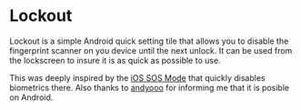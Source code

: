 # Lockout

Lockout is a simple Android quick setting tile that allows you to disable the fingerprint scanner on you device until the next unlock.
It can be used from the lockscreen to insure it is as quick as possible to use.

This was deeply inspired by the [iOS SOS Mode](https://www.macrumors.com/how-to/disable-touch-id-face-id-ios-11/) that quickly disables biometrics there. Also thanks to [andyooo](https://www.reddit.com/r/Android/comments/7imzv1/tip_quickly_disable_fingerprint_unlock_and/) for informing me that it is posible on Android.
